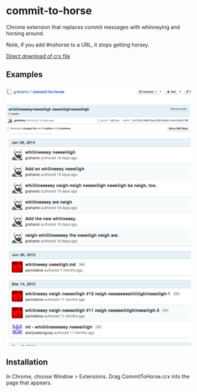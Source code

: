 commit-to-horse
=============

Chrome extension that replaces commit messages with whinneying and horsing
around.



Note, if you add #nohorse to a URL, it stops getting horsey.

[Direct download of crx file][1]

Examples
--------
![example1](./assets/1.png)
![example2](./assets/2.png)

Installation
------------

In Chrome, choose Window > Extensions.  Drag CommitToHorse.crx into the page that appears.

[1]: https://github.com/grahamc/commit-to-horse/raw/master/CommitToHorse.crx

